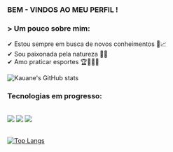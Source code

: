 ### BEM - VINDOS AO MEU PERFIL !
### > Um pouco sobre mim:<br/>
✔ Estou sempre em busca de novos conheimentos 🚀📈 <br/>
✔ Sou paixonada pela natureza 🌲🦋 <br/>
✔ Amo praticar esportes 🏆🥊🏊‍♀️ <br/>

![Kauane's GitHub stats](https://github-readme-stats.vercel.app/api?username=Kauanedev&show_icons=true&theme=radical)




### Tecnologias em progresso:
<div style = "display: inline_block"><br/>
  <img src = "https://img.shields.io/badge/Python-14354C?style=for-the-badge&logo=python&logoColor=white"/>  
  <img src = "https://img.shields.io/badge/JavaScript-323330?style=for-the-badge&logo=javascript&logoColor=F7DF1E"/>
  <img src = "https://img.shields.io/badge/Node.js-43853D?style=for-the-badge&logo=node.js&logoColor=white"/>
<div><br/>




[![Top Langs](https://github-readme-stats.vercel.app/api/top-langs/?username=Kauanedev&hide_progress=true)](https://github.com/Kauanedev/github-readme-stats)


